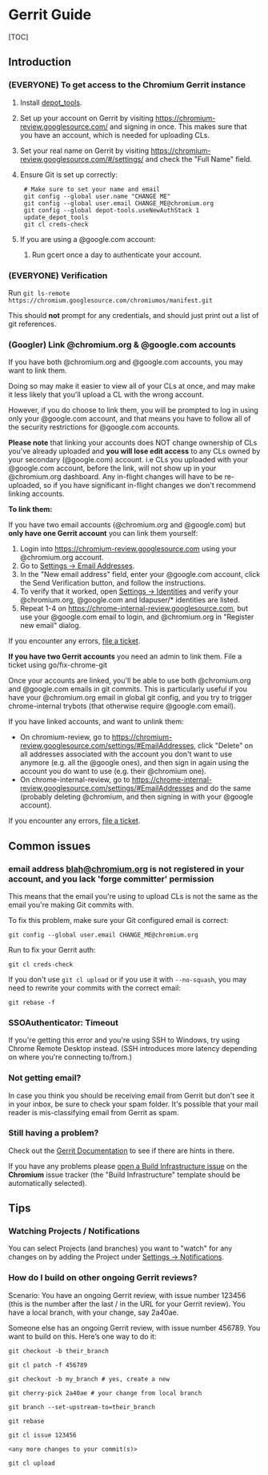 # Gerrit Guide

[TOC]

## Introduction

### (EVERYONE) To get access to the Chromium Gerrit instance

1. Install
   [depot_tools](https://commondatastorage.googleapis.com/chrome-infra-docs/flat/depot_tools/docs/html/depot_tools_tutorial.html#_setting_up).

2. Set up your account on Gerrit by visiting
   https://chromium-review.googlesource.com/ and signing in once. This makes
   sure that you have an account, which is needed for uploading CLs.

3. Set your real name on Gerrit by visiting
   https://chromium-review.googlesource.com/#/settings/ and check the "Full
   Name" field.

4. Ensure Git is set up correctly:

        # Make sure to set your name and email
        git config --global user.name "CHANGE ME"
        git config --global user.email CHANGE_ME@chromium.org
        git config --global depot-tools.useNewAuthStack 1
        update_depot_tools
        git cl creds-check

5. If you are using a @google.com account:

    1. Run gcert once a day to authenticate your account.

### (EVERYONE) Verification

Run `git ls-remote https://chromium.googlesource.com/chromiumos/manifest.git`

This should **not** prompt for any credentials, and should just print out a list
of git references.

### (Googler) Link @chromium.org & @google.com accounts

If you have both @chromium.org and @google.com accounts, you may want to link
them.

Doing so may make it easier to view all of your CLs at once, and may make it
less likely that you'll upload a CL with the wrong account.

However, if you do choose to link them, you will be prompted to log in using
only your @google.com account, and that means you have to follow all of the
security restrictions for @google.com accounts.

**Please note** that linking your accounts does NOT change ownership of CLs
you've already uploaded and **you will lose edit access** to any CLs owned by
your secondary (@google.com) account. i.e CLs you uploaded with your @google.com
account, before the link, will not show up in your @chromium.org dashboard. Any
in-flight changes will have to be re-uploaded, so if you have significant
in-flight changes we don't recommend linking accounts.

**To link them:**

If you have two email accounts (@chromium.org and @google.com) but **only have
one Gerrit account** you can link them yourself:

1. Login into https://chromium-review.googlesource.com using your @chromium.org account.
2. Go to [Settings -> Email Addresses](https://chromium-review.googlesource.com/#/settings/EmailAddresses).
3. In the "New email address" field, enter your @google.com account, click the
   Send Verification button, and follow the instructions.
4. To verify that it worked, open [Settings ->
   Identities](https://chromium-review.googlesource.com/#/settings/web-identities)
   and verify your @chromium.org, @google.com and ldapuser/* identities are
   listed.
5. Repeat 1-4 on https://chrome-internal-review.googlesource.com, but use your
   @google.com email to login, and @chromium.org in "Register new email" dialog.

If you encounter any errors, [file a ticket](https://issues.chromium.org/issues/new?component=1456263&template=1923295).

**If you have two Gerrit accounts** you need an admin to link them. File a
ticket using go/fix-chrome-git

Once your accounts are linked, you'll be able to use both @chromium.org and
@google.com emails in git commits. This is particularly useful if you have your
@chromium.org email in global git config, and you try to trigger chrome-internal
trybots (that otherwise require @google.com email).

If you have linked accounts, and want to unlink them:

* On chromium-review, go to
  https://chromium-review.googlesource.com/settings/#EmailAddresses, click
  "Delete" on all addresses associated with the account you don't want to use
  anymore (e.g. all the @google ones), and then sign in again using the account
  you do want to use (e.g. their @chromium one).
* On chrome-internal-review, go to
  https://chrome-internal-review.googlesource.com/settings/#EmailAddresses and
  do the same (probably deleting @chromium, and then signing in with your
  @google account).

If you encounter any errors, [file a ticket](https://issues.chromium.org/issues/new?component=1456263&template=1923295).

## Common issues

### email address blah@chromium.org is not registered in your account, and you lack 'forge committer' permission

This means that the email you're using to upload CLs is not the same as the
email you're making Git commits with.

To fix this problem, make sure your Git configured email is correct:

    git config --global user.email CHANGE_ME@chromium.org

Run to fix your Gerrit auth:

    git cl creds-check

If you don't use `git cl upload` or if you use it with `--no-squash`, you may
need to rewrite your commits with the correct email:

    git rebase -f

### SSOAuthenticator: Timeout

If you're getting this error and you're using SSH to Windows, try using Chrome
Remote Desktop instead.  (SSH introduces more latency depending on where you're
connecting to/from.)

### Not getting email?

In case you think you should be receiving email from Gerrit but don't see it in
your inbox, be sure to check your spam folder. It's possible that your mail
reader is mis-classifying email from Gerrit as spam.

### Still having a problem?

Check out the [Gerrit
Documentation](https://gerrit-review.googlesource.com/Documentation/index.html)
to see if there are hints in there.

If you have any problems please [open a Build Infrastructure
issue](https://bugs.chromium.org/p/chromium/issues/entry?template=Build+Infrastructure)
on the **Chromium** issue tracker (the "Build Infrastructure" template should be
automatically selected).

## Tips

### Watching Projects / Notifications

You can select Projects (and branches) you want to "watch" for any changes on by
adding the Project under [Settings ->
Notifications](https://chromium-review.googlesource.com/settings/#Notifications).

### How do I build on other ongoing Gerrit reviews?

Scenario: You have an ongoing Gerrit review, with issue number 123456 (this is
the number after the last / in the URL for your Gerrit review). You have a local
branch, with your change, say 2a40ae.

Someone else has an ongoing Gerrit review, with issue number 456789. You want to
build on this. Here’s one way to do it:

```
git checkout -b their_branch

git cl patch -f 456789

git checkout -b my_branch # yes, create a new

git cherry-pick 2a40ae # your change from local branch

git branch --set-upstream-to=their_branch

git rebase

git cl issue 123456

<any more changes to your commit(s)>

git cl upload
```
